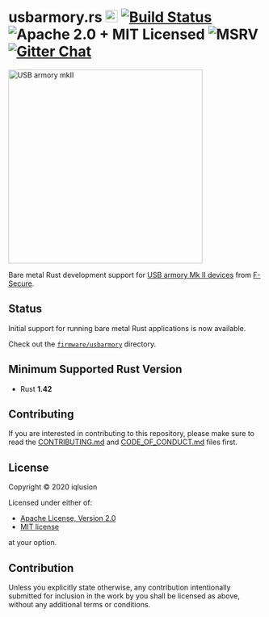 # usbarmory.rs <a href="https://www.iqlusion.io"><img src="https://storage.googleapis.com/iqlusion-production-web/img/logo/iqlusion-rings-sm.png" alt="iqlusion" width="24" height="24"></a> [![Build Status][build-image]][build-link] ![Apache 2.0 + MIT Licensed][license-image] ![MSRV][msrv-image] [![Gitter Chat][gitter-image]][gitter-link]

<img src="https://storage.googleapis.com/iqlusion-production-web/github/usbarmory/usbarmory-ferris.png" alt="USB armory mkII" width="384" height="384">

Bare metal Rust development support for [USB armory Mk II devices][usbarmory]
from [F-Secure].

## Status

Initial support for running bare metal Rust applications is now available.

Check out the [`firmware/usbarmory`](firmware/usbarmory) directory.

## Minimum Supported Rust Version

- Rust **1.42**

## Contributing

If you are interested in contributing to this repository, please make sure to
read the [CONTRIBUTING.md] and [CODE_OF_CONDUCT.md] files first.

## License

Copyright © 2020 iqlusion

Licensed under either of:

 * [Apache License, Version 2.0](http://www.apache.org/licenses/LICENSE-2.0)
 * [MIT license](http://opensource.org/licenses/MIT)

at your option.

## Contribution

Unless you explicitly state otherwise, any contribution intentionally
submitted for inclusion in the work by you shall be licensed as above,
without any additional terms or conditions.

[//]: # (badges)

[build-image]: https://github.com/iqlusioninc/usbarmory.rs/workflows/Rust/badge.svg?branch=develop&event=push
[build-link]: https://github.com/iqlusioninc/usbarmory.rs/actions
[license-image]: https://img.shields.io/badge/license-Apache2.0/MIT-blue.svg
[msrv-image]: https://img.shields.io/badge/rustc-1.42+-blue.svg
[gitter-image]: https://badges.gitter.im/iqlusioninc/community.svg
[gitter-link]: https://gitter.im/iqlusioninc/community

[//]: # (general links)

[usbarmory]: https://github.com/f-secure-foundry/usbarmory/wiki
[F-Secure]: https://foundry.f-secure.com/
[CONTRIBUTING.md]: https://github.com/iqlusioninc/usbarmory.rs/blob/develop/CONTRIBUTING.md
[CODE_OF_CONDUCT.md]: https://github.com/iqlusioninc/usbarmory.rs/blob/develop/CODE_OF_CONDUCT.md
[Apache License, Version 2.0]: https://www.apache.org/licenses/LICENSE-2.0
[MIT license]: https://opensource.org/licenses/MIT
